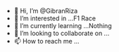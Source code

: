 - 👋 Hi, I’m @GibranRiza
- 👀 I’m interested in ...F1 Race
- 🌱 I’m currently learning ...Nothing
- 💞️ I’m looking to collaborate on ...
- 📫 How to reach me ...

<!---
GibranRiza/GibranRiza is a ✨ special ✨ repository because its `README.md` (this file) appears on your GitHub profile.
You can click the Preview link to take a look at your changes.
--->
